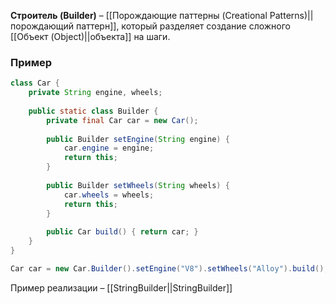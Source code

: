 **Строитель (Builder)** – [[Порождающие паттерны (Creational Patterns)||порождающий паттерн]], который разделяет создание сложного [[Объект (Object)||объекта]] на шаги.


### Пример

```java
class Car {
    private String engine, wheels;
	
    public static class Builder {
        private final Car car = new Car();
		
        public Builder setEngine(String engine) {
            car.engine = engine;
            return this;
        }
        
        public Builder setWheels(String wheels) {
            car.wheels = wheels;
            return this;
        }
        
        public Car build() { return car; }
    }
}

Car car = new Car.Builder().setEngine("V8").setWheels("Alloy").build();
```

Пример реализации – [[StringBuilder||StringBuilder]]